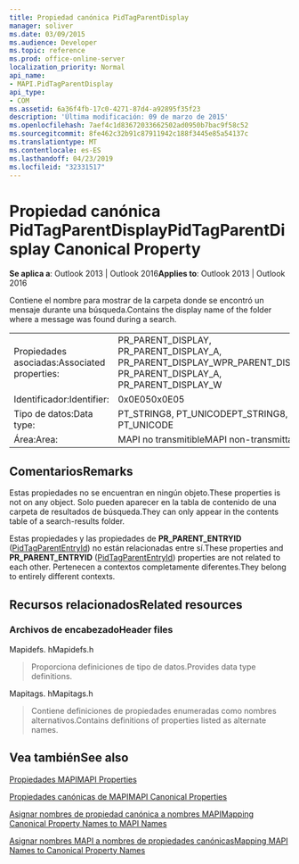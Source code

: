 ```yaml
---
title: Propiedad canónica PidTagParentDisplay
manager: soliver
ms.date: 03/09/2015
ms.audience: Developer
ms.topic: reference
ms.prod: office-online-server
localization_priority: Normal
api_name:
- MAPI.PidTagParentDisplay
api_type:
- COM
ms.assetid: 6a36f4fb-17c0-4271-87d4-a92895f35f23
description: 'Última modificación: 09 de marzo de 2015'
ms.openlocfilehash: 7aef4c1d83672033662502ad0950b7bac9f58c52
ms.sourcegitcommit: 8fe462c32b91c87911942c188f3445e85a54137c
ms.translationtype: MT
ms.contentlocale: es-ES
ms.lasthandoff: 04/23/2019
ms.locfileid: "32331517"
---
```

# <a name="pidtagparentdisplay-canonical-property"></a><span data-ttu-id="9960d-103">Propiedad canónica PidTagParentDisplay</span><span class="sxs-lookup"><span data-stu-id="9960d-103">PidTagParentDisplay Canonical Property</span></span>

  
  
<span data-ttu-id="9960d-104">**Se aplica a**: Outlook 2013 | Outlook 2016</span><span class="sxs-lookup"><span data-stu-id="9960d-104">**Applies to**: Outlook 2013 | Outlook 2016</span></span> 
  
<span data-ttu-id="9960d-105">Contiene el nombre para mostrar de la carpeta donde se encontró un mensaje durante una búsqueda.</span><span class="sxs-lookup"><span data-stu-id="9960d-105">Contains the display name of the folder where a message was found during a search.</span></span>
  
|||
|:-----|:-----|
|<span data-ttu-id="9960d-106">Propiedades asociadas:</span><span class="sxs-lookup"><span data-stu-id="9960d-106">Associated properties:</span></span>  <br/> |<span data-ttu-id="9960d-107">PR_PARENT_DISPLAY, PR_PARENT_DISPLAY_A, PR_PARENT_DISPLAY_W</span><span class="sxs-lookup"><span data-stu-id="9960d-107">PR_PARENT_DISPLAY, PR_PARENT_DISPLAY_A, PR_PARENT_DISPLAY_W</span></span>  <br/> |
|<span data-ttu-id="9960d-108">Identificador:</span><span class="sxs-lookup"><span data-stu-id="9960d-108">Identifier:</span></span>  <br/> |<span data-ttu-id="9960d-109">0x0E05</span><span class="sxs-lookup"><span data-stu-id="9960d-109">0x0E05</span></span>  <br/> |
|<span data-ttu-id="9960d-110">Tipo de datos:</span><span class="sxs-lookup"><span data-stu-id="9960d-110">Data type:</span></span>  <br/> |<span data-ttu-id="9960d-111">PT_STRING8, PT_UNICODE</span><span class="sxs-lookup"><span data-stu-id="9960d-111">PT_STRING8, PT_UNICODE</span></span>  <br/> |
|<span data-ttu-id="9960d-112">Área:</span><span class="sxs-lookup"><span data-stu-id="9960d-112">Area:</span></span>  <br/> |<span data-ttu-id="9960d-113">MAPI no transmitible</span><span class="sxs-lookup"><span data-stu-id="9960d-113">MAPI non-transmittable</span></span>  <br/> |
   
## <a name="remarks"></a><span data-ttu-id="9960d-114">Comentarios</span><span class="sxs-lookup"><span data-stu-id="9960d-114">Remarks</span></span>

<span data-ttu-id="9960d-115">Estas propiedades no se encuentran en ningún objeto.</span><span class="sxs-lookup"><span data-stu-id="9960d-115">These properties is not on any object.</span></span> <span data-ttu-id="9960d-116">Solo pueden aparecer en la tabla de contenido de una carpeta de resultados de búsqueda.</span><span class="sxs-lookup"><span data-stu-id="9960d-116">They can only appear in the contents table of a search-results folder.</span></span>
  
<span data-ttu-id="9960d-117">Estas propiedades y las propiedades de **PR_PARENT_ENTRYID** ([PidTagParentEntryId](pidtagparententryid-canonical-property.md)) no están relacionadas entre sí.</span><span class="sxs-lookup"><span data-stu-id="9960d-117">These properties and **PR_PARENT_ENTRYID** ([PidTagParentEntryId](pidtagparententryid-canonical-property.md)) properties are not related to each other.</span></span> <span data-ttu-id="9960d-118">Pertenecen a contextos completamente diferentes.</span><span class="sxs-lookup"><span data-stu-id="9960d-118">They belong to entirely different contexts.</span></span>
  
## <a name="related-resources"></a><span data-ttu-id="9960d-119">Recursos relacionados</span><span class="sxs-lookup"><span data-stu-id="9960d-119">Related resources</span></span>

### <a name="header-files"></a><span data-ttu-id="9960d-120">Archivos de encabezado</span><span class="sxs-lookup"><span data-stu-id="9960d-120">Header files</span></span>

<span data-ttu-id="9960d-121">Mapidefs. h</span><span class="sxs-lookup"><span data-stu-id="9960d-121">Mapidefs.h</span></span>
  
> <span data-ttu-id="9960d-122">Proporciona definiciones de tipo de datos.</span><span class="sxs-lookup"><span data-stu-id="9960d-122">Provides data type definitions.</span></span>
    
<span data-ttu-id="9960d-123">Mapitags. h</span><span class="sxs-lookup"><span data-stu-id="9960d-123">Mapitags.h</span></span>
  
> <span data-ttu-id="9960d-124">Contiene definiciones de propiedades enumeradas como nombres alternativos.</span><span class="sxs-lookup"><span data-stu-id="9960d-124">Contains definitions of properties listed as alternate names.</span></span>
    
## <a name="see-also"></a><span data-ttu-id="9960d-125">Vea también</span><span class="sxs-lookup"><span data-stu-id="9960d-125">See also</span></span>



[<span data-ttu-id="9960d-126">Propiedades MAPI</span><span class="sxs-lookup"><span data-stu-id="9960d-126">MAPI Properties</span></span>](mapi-properties.md)
  
[<span data-ttu-id="9960d-127">Propiedades canónicas de MAPI</span><span class="sxs-lookup"><span data-stu-id="9960d-127">MAPI Canonical Properties</span></span>](mapi-canonical-properties.md)
  
[<span data-ttu-id="9960d-128">Asignar nombres de propiedad canónica a nombres MAPI</span><span class="sxs-lookup"><span data-stu-id="9960d-128">Mapping Canonical Property Names to MAPI Names</span></span>](mapping-canonical-property-names-to-mapi-names.md)
  
[<span data-ttu-id="9960d-129">Asignar nombres MAPI a nombres de propiedades canónicas</span><span class="sxs-lookup"><span data-stu-id="9960d-129">Mapping MAPI Names to Canonical Property Names</span></span>](mapping-mapi-names-to-canonical-property-names.md)

